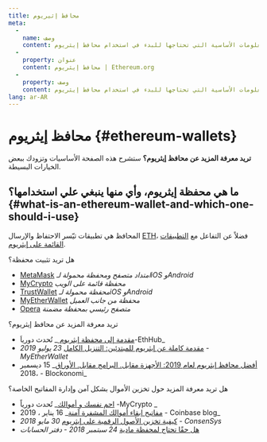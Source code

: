 ```yaml
---
title: محافظ إثيريوم
meta:
  - 
    name: وصف
    content: المعلومات الأساسية التي تحتاجها للبدء في استخدام محافظ إيثريوم.
  - 
    property: عنوان
    content: محافظ إيثريوم | Ethereum.org
  - 
    property: وصف
    content: المعلومات الأساسية التي تحتاجها للبدء في استخدام محافظ إيثريوم.
lang: ar-AR
---
```


# محافظ إيثريوم {#ethereum-wallets}

<div class="featured">

**تريد معرفة المزيد عن محافظ إيثريوم؟** ستشرح هذه الصفحة الأساسيات وتزودك ببعض الخيارات البسيطة.

</div>

## ما هي محفظة إيثريوم، وأي منها ينبغي علي استخدامها؟ {#what-is-an-ethereum-wallet-and-which-one-should-i-use}

المحافظ هي تطبيقات تيّسر الاحتفاظ والإرسال [ETH](/eth/)، فضلاً عن التفاعل مع [التطبيقات القائمة على إيثريوم](/dapps/).

هل تريد تثبيت محفظة؟

- [MetaMask](https://metamask.io) _امتداد متصفح ومحفظة محمولة لـiOS وAndroid_
- [MyCrypto](https://mycrypto.com) _محفظة قائمة على الويب_
- [TrustWallet](https://trustwallet.com/) _محفظة محمولة لـiOS وAndroid_
- [MyEtherWallet](https://www.myetherwallet.com/) _محفظة من جانب العميل_
- [Opera](https://www.opera.com/crypto) _متصفح رئيسي بمحفظة مضمنة_

تريد معرفة المزيد عن محافظ إيثريوم؟

- [مقدمة إلى محفظة إيثريوم ](https://docs.ethhub.io/using-ethereum/wallets/intro-to-ethereum-wallets/)_ تُحدث دورياَ-EthHub_
- [مقدمة كاملة عن إيثريوم للمبتدئين: التنزيل الكامل](https://www.mewtopia.com/absolute-beginners-guide/) _23 يوليو 2019 - MyEtherWallet_
- [ أفضل محافظ إيثريوم لعام 2019: الأجهزة مقابل. البرامج مقابل. الأوراق](https://blockonomi.com/best-ethereum-wallets/)_ 15 ديسمبر ،2018 - Blockonomi_

هل تريد معرفة المزيد حول تخزين الأموال بشكل آمن وإدارة المفاتيح الخاصة؟

- [ احم نفسك و أموالك](https://support.mycrypto.com/staying-safe/protecting-yourself-and-your-funds)_ تُحدث دورياً -MyCrypto _
- [ مفاتيح إبقاء أموالك المشفرة آمنة](https://blog.coinbase.com/the-keys-to-keeping-your-crypto-safe-96d497cce6cf)_ 16 يناير ، 2019 - Coinbase blog_
- [كيفية تخزين الأصول الرقمية على إيثريوم](https://media.consensys.net/how-to-store-digital-assets-on-ethereum-a2bfdcf66bd0) _30 مايو 2018 - ConsenSys_
- [هل حقًا تحتاج لمحفظة مادية](https://medium.com/ledger-on-security-and-blockchain/ledger-101-part-1-do-you-really-need-a-hardware-wallet-7f5abbadd945) _24 سبتمبر 2018 - دفتر الحسابات_

